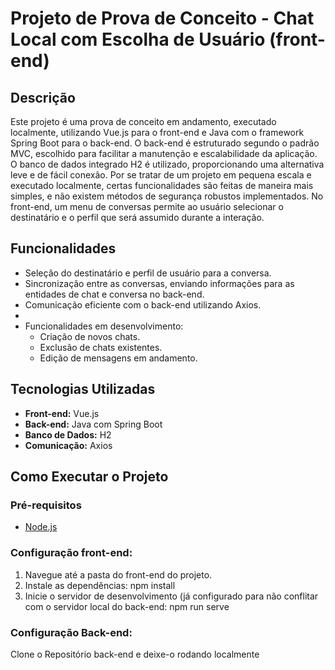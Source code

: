 # Projeto de Prova de Conceito - Chat Local com Escolha de Usuário (front-end)

## Descrição

Este projeto é uma prova de conceito em andamento, executado localmente, utilizando Vue.js para o front-end e Java com o framework Spring Boot para o back-end. O back-end é estruturado segundo o padrão MVC, escolhido para facilitar a manutenção e escalabilidade da aplicação. O banco de dados integrado H2 é utilizado, proporcionando uma alternativa leve e de fácil conexão. Por se tratar de um projeto em pequena escala e executado localmente, certas funcionalidades são feitas de maneira mais simples, e não existem métodos de segurança robustos implementados. No front-end, um menu de conversas permite ao usuário selecionar o destinatário e o perfil que será assumido durante a interação. 

## Funcionalidades

- Seleção do destinatário e perfil de usuário para a conversa.
- Sincronização entre as conversas, enviando informações para as entidades de chat e conversa no back-end.
- Comunicação eficiente com o back-end utilizando Axios.
- 
- Funcionalidades em desenvolvimento:
  - Criação de novos chats.
  - Exclusão de chats existentes.
  - Edição de mensagens em andamento.

## Tecnologias Utilizadas

- **Front-end:** Vue.js
- **Back-end:** Java com Spring Boot
- **Banco de Dados:** H2
- **Comunicação:** Axios

## Como Executar o Projeto

### Pré-requisitos

- [Node.js](https://nodejs.org/)

### Configuração front-end:
1. Navegue até a pasta do front-end do projeto.
2. Instale as dependências:
npm install
3. Inicie o servidor de desenvolvimento (já configurado para não conflitar com o servidor local do back-end:
npm run serve

### Configuração Back-end:

Clone o Repositório back-end e deixe-o rodando localmente
